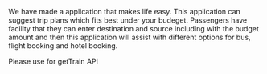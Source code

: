 We have made a application that makes life easy. 
This application can suggest trip plans which fits best under your budeget. 
Passengers have facility that they can enter destination and source including with the 
budget amount and then this application will assist with different options 
for bus, flight booking and hotel booking.


Please use <your key> for getTrain API